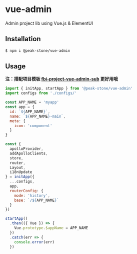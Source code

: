 # vue-admin

Admin project lib using Vue.js &amp; ElementUI

## Installation

```bash
$ npm i @peak-stone/vue-admin
```

## Usage

**注：搭配项目模板 [fbi-project-vue-admin-sub](https://github.com/fbi-templates/fbi-project-vue-admin-sub) 更好用哦**

```js
import { initApp, startApp } from '@peak-stone/vue-admin'
import configs from './configs/'

const APP_NAME = 'myapp'
const app = {
  id: `${APP_NAME}`,
  name: `${APP_NAME}-main`,
  meta: {
    icon: 'component'
  }
}

const {
  apolloProvider,
  addApolloClients,
  store,
  router,
  Layout,
  i18nUpdate
} = initApp({
  ...configs,
  app,
  routerConfig: {
    mode: 'history',
    base: `/${APP_NAME}`
  }
})

startApp()
  .then(({ Vue }) => {
    Vue.prototype.$appName = APP_NAME
  })
  .catch(err => {
    console.error(err)
  })
```
